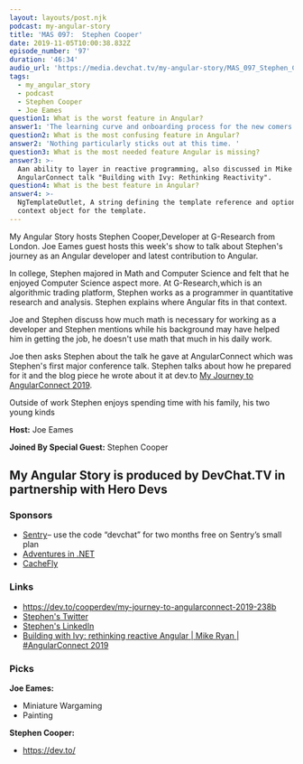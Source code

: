 ```yaml
---
layout: layouts/post.njk
podcast: my-angular-story
title: 'MAS 097:  Stephen Cooper'
date: 2019-11-05T10:00:38.832Z
episode_number: '97'
duration: '46:34'
audio_url: 'https://media.devchat.tv/my-angular-story/MAS_097_Stephen_Cooper.mp3'
tags:
  - my_angular_story
  - podcast
  - Stephen Cooper
  - Joe Eames
question1: What is the worst feature in Angular?
answer1: 'The learning curve and onboarding process for the new comers to the team. '
question2: What is the most confusing feature in Angular?
answer2: 'Nothing particularly sticks out at this time. '
question3: What is the most needed feature Angular is missing?
answer3: >-
  Aan ability to layer in reactive programming, also discussed in Mike Ryan's
  AngularConnect talk "Building with Ivy: Rethinking Reactivity".
question4: What is the best feature in Angular?
answer4: >-
  NgTemplateOutlet, A string defining the template reference and optionally the
  context object for the template.
---
```

My Angular Story hosts Stephen Cooper,Developer at G-Research from London. Joe Eames guest hosts this week's show to talk about Stephen's journey as an Angular developer and latest contribution to Angular.  

In college, Stephen majored in Math and Computer Science and felt that he enjoyed Computer Science aspect more. At G-Research,which is an algorithmic trading platform, Stephen works as a programmer in quantitative research and analysis. Stephen explains where Angular fits in that context. 

Joe and Stephen discuss how much math is necessary for working as a developer and Stephen mentions while his background may have helped him in getting the job, he doesn't use math that much in his daily work.

Joe then asks Stephen about the talk he gave at AngularConnect which was Stephen's first major conference talk. Stephen talks about how he prepared for it and the blog piece he wrote about it at dev.to [My Journey to AngularConnect 2019](https://dev.to/cooperdev/my-journey-to-angularconnect-2019-238b). 

Outside of work Stephen enjoys spending time with his family, his two young kinds

**Host:** Joe Eames

**Joined By Special Guest:** Stephen Cooper

## **My Angular Story is produced by DevChat.TV in partnership with Hero Devs**

### **Sponsors**

* [Sentry](http://sentry.io/)– use the code “devchat” for two months free on Sentry’s small plan
* [Adventures in .NET](https://devchat.tv/adventures-in-dotnet/)
* [CacheFly](https://www.cachefly.com/)

### **Links**

* <https://dev.to/cooperdev/my-journey-to-angularconnect-2019-238b>
* [Stephen's Twitter](https://twitter.com/CooperDev)
* [Stephen's LinkedIn](https://www.linkedin.com/in/stephen-cooper-6962a0105/)
* [Building with Ivy: rethinking reactive Angular | Mike Ryan | #AngularConnect 2019](https://www.youtube.com/watch?time_continue=2&v=rz-rcaGXhGk)



### **Picks**

**Joe Eames:**

* Miniature Wargaming
* Painting

**Stephen Cooper:**

* https://dev.to/
